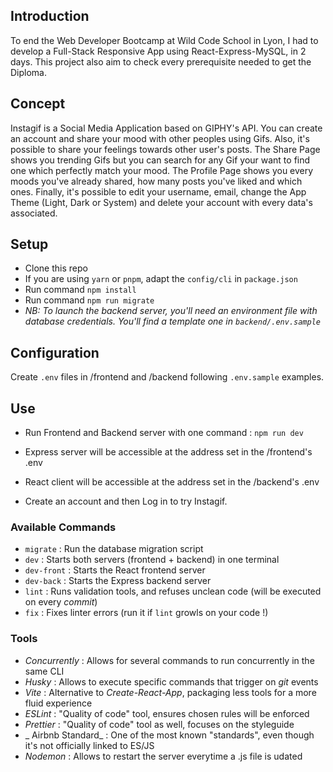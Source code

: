 ## Introduction

To end the Web Developer Bootcamp at Wild Code School in Lyon, I had to develop a Full-Stack Responsive App using React-Express-MySQL, in 2 days.
This project also aim to check every prerequisite needed to get the Diploma.

## Concept

Instagif is a Social Media Application based on GIPHY's API.
You can create an account and share your mood with other peoples using Gifs. Also, it's possible to share your feelings towards other user's posts.
The Share Page shows you trending Gifs but you can search for any Gif your want to find one which perfectly match your mood.
The Profile Page shows you every moods you've already shared, how many posts you've liked and which ones.
Finally, it's possible to edit your username, email, change the App Theme (Light, Dark or System) and delete your account with every data's associated.

## Setup

- Clone this repo
- If you are using `yarn` or `pnpm`, adapt the `config/cli` in `package.json`
- Run command `npm install`
- Run command `npm run migrate`
- _NB: To launch the backend server, you'll need an environment file with database credentials. You'll find a template one in `backend/.env.sample`_

## Configuration

Create `.env` files in /frontend and /backend following `.env.sample` examples.

## Use

- Run Frontend and Backend server with one command : `npm run dev`
- Express server will be accessible at the address set in the /frontend's .env
- React client will be accessible at the address set in the /backend's .env

- Create an account and then Log in to try Instagif.

### Available Commands

- `migrate` : Run the database migration script
- `dev` : Starts both servers (frontend + backend) in one terminal
- `dev-front` : Starts the React frontend server
- `dev-back` : Starts the Express backend server
- `lint` : Runs validation tools, and refuses unclean code (will be executed on every _commit_)
- `fix` : Fixes linter errors (run it if `lint` growls on your code !)

### Tools

- _Concurrently_ : Allows for several commands to run concurrently in the same CLI
- _Husky_ : Allows to execute specific commands that trigger on _git_ events
- _Vite_ : Alternative to _Create-React-App_, packaging less tools for a more fluid experience
- _ESLint_ : "Quality of code" tool, ensures chosen rules will be enforced
- _Prettier_ : "Quality of code" tool as well, focuses on the styleguide
- _ Airbnb Standard_ : One of the most known "standards", even though it's not officially linked to ES/JS
- _Nodemon_ : Allows to restart the server everytime a .js file is udated

